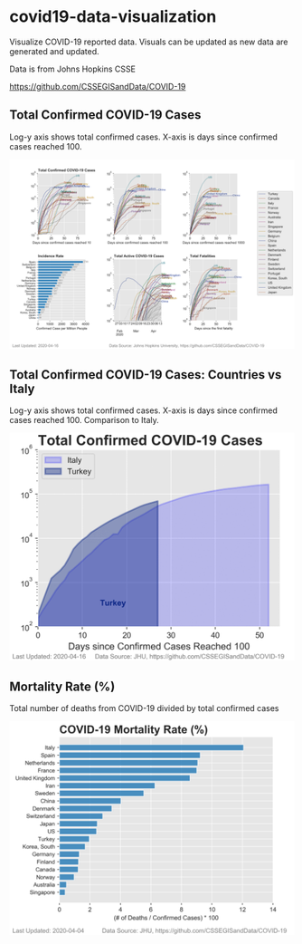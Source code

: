 # covid19-data-visualization


 Visualize COVID-19 reported data. Visuals can be updated as new data are generated and updated.
 
 Data is from Johns Hopkins CSSE
 
 https://github.com/CSSEGISandData/COVID-19
 
 ## Total Confirmed COVID-19 Cases
 
 Log-y axis shows total confirmed cases. X-axis is days since confirmed cases reached 100.

![confirmed_trend](confirmed_trend.png) 

 ## Total Confirmed COVID-19 Cases: Countries vs Italy
 
 Log-y axis shows total confirmed cases. X-axis is days since confirmed cases reached 100. Comparison to Italy.

![confirmed_trend](confirmed.gif) 

 ## Mortality Rate (\%)
 
 Total number of deaths from COVID-19 divided by total confirmed cases

![mortality](death_rate.png) 
